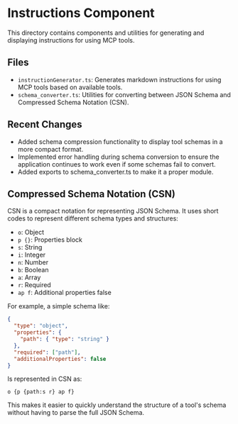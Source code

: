 # Instructions Component

This directory contains components and utilities for generating and displaying instructions for using MCP tools.

## Files

- `instructionGenerator.ts`: Generates markdown instructions for using MCP tools based on available tools.
- `schema_converter.ts`: Utilities for converting between JSON Schema and Compressed Schema Notation (CSN).

## Recent Changes

- Added schema compression functionality to display tool schemas in a more compact format.
- Implemented error handling during schema conversion to ensure the application continues to work even if some schemas fail to convert.
- Added exports to schema_converter.ts to make it a proper module.

## Compressed Schema Notation (CSN)

CSN is a compact notation for representing JSON Schema. It uses short codes to represent different schema types and structures:

- `o`: Object
- `p {}`: Properties block
- `s`: String
- `i`: Integer
- `n`: Number
- `b`: Boolean
- `a`: Array
- `r`: Required
- `ap f`: Additional properties false

For example, a simple schema like:
```json
{
  "type": "object",
  "properties": {
    "path": { "type": "string" }
  },
  "required": ["path"],
  "additionalProperties": false
}
```

Is represented in CSN as:
```
o {p {path:s r} ap f}
```

This makes it easier to quickly understand the structure of a tool's schema without having to parse the full JSON Schema. 